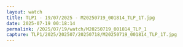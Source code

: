 ```yaml
---
layout: watch
title: TLP1 - 19/07/2025 - M20250719_001814_TLP_1T.jpg
date: 2025-07-19 00:18:14
permalink: /2025/07/19/watch/M20250719_001814_TLP_1
capture: TLP1/2025/202507/20250718/M20250719_001814_TLP_1T.jpg
---
```

